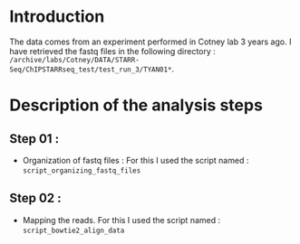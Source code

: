 # Introduction

The data comes from an experiment performed in Cotney lab 3 years ago. I have retrieved the fastq files in the following directory : `/archive/labs/Cotney/DATA/STARR-Seq/ChIPSTARRseq_test/test_run_3/TYAN01*`.

# Description of the analysis steps

## Step 01 :

* Organization of fastq files : For this I used the script named : `script_organizing_fastq_files`

## Step 02 :

* Mapping the reads. For this I used the script named : `script_bowtie2_align_data`
